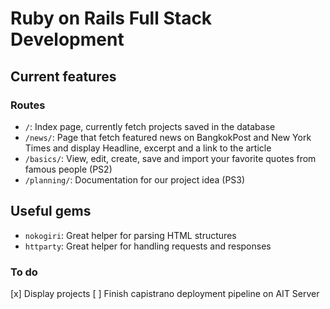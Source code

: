 # Ruby on Rails Full Stack Development

## Current features

### Routes

* `/`: Index page, currently fetch projects saved in the database
* `/news/`: Page that fetch featured news on BangkokPost and New York Times and display Headline, excerpt and a link to the article
* `/basics/`: View, edit, create, save and import your favorite quotes from famous people (PS2)
* `/planning/`: Documentation for our project idea (PS3)

## Useful gems

* `nokogiri`: Great helper for parsing HTML structures
* `httparty`: Great helper for handling requests and responses

### To do
[x] Display projects
[ ] Finish capistrano deployment pipeline on AIT Server



